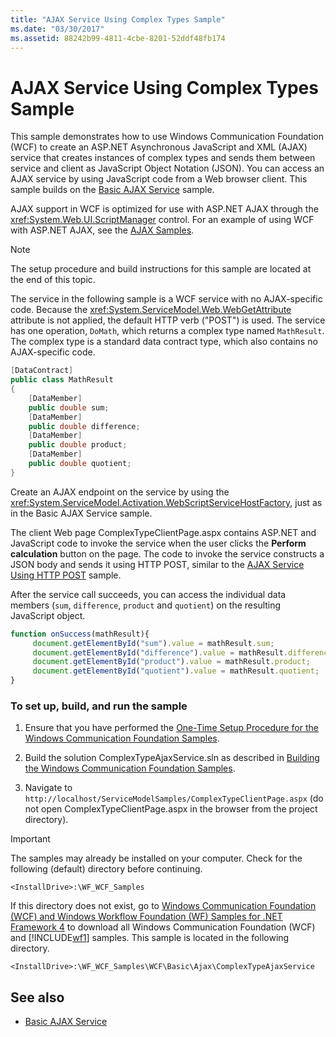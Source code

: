 ```yaml
---
title: "AJAX Service Using Complex Types Sample"
ms.date: "03/30/2017"
ms.assetid: 88242b99-4811-4cbe-8201-52ddf48fb174
---
```

# AJAX Service Using Complex Types Sample
This sample demonstrates how to use Windows Communication Foundation (WCF) to create an ASP.NET Asynchronous JavaScript and XML (AJAX) service that creates instances of complex types and sends them between service and client as JavaScript Object Notation (JSON). You can access an AJAX service by using JavaScript code from a Web browser client. This sample builds on the [Basic AJAX Service](../../../../docs/framework/wcf/samples/basic-ajax-service.md) sample.  
  
 AJAX support in WCF is optimized for use with ASP.NET AJAX through the <xref:System.Web.UI.ScriptManager> control. For an example of using WCF with ASP.NET AJAX, see the [AJAX Samples](https://docs.microsoft.com/previous-versions/dotnet/netframework-3.5/bb410780(v=vs.90)).  
  
> [!NOTE]
>  The setup procedure and build instructions for this sample are located at the end of this topic.  
  
 The service in the following sample is a WCF service with no AJAX-specific code. Because the <xref:System.ServiceModel.Web.WebGetAttribute> attribute is not applied, the default HTTP verb ("POST") is used. The service has one operation, `DoMath`, which returns a complex type named `MathResult`. The complex type is a standard data contract type, which also contains no AJAX-specific code.  

```csharp
[DataContract]  
public class MathResult  
{  
    [DataMember]  
    public double sum;  
    [DataMember]  
    public double difference;  
    [DataMember]  
    public double product;  
    [DataMember]  
    public double quotient;  
}  
```

 Create an AJAX endpoint on the service by using the <xref:System.ServiceModel.Activation.WebScriptServiceHostFactory>, just as in the Basic AJAX Service sample.  
  
 The client Web page ComplexTypeClientPage.aspx contains ASP.NET and JavaScript code to invoke the service when the user clicks the **Perform calculation** button on the page. The code to invoke the service constructs a JSON body and sends it using HTTP POST, similar to the [AJAX Service Using HTTP POST](../../../../docs/framework/wcf/samples/ajax-service-using-http-post.md) sample.  
  
 After the service call succeeds, you can access the individual data members (`sum`, `difference`, `product` and `quotient`) on the resulting JavaScript object.  

```javascript
function onSuccess(mathResult){  
     document.getElementById("sum").value = mathResult.sum;  
     document.getElementById("difference").value = mathResult.difference;  
     document.getElementById("product").value = mathResult.product;  
     document.getElementById("quotient").value = mathResult.quotient;  
}  
```

### To set up, build, and run the sample  
  
1.  Ensure that you have performed the [One-Time Setup Procedure for the Windows Communication Foundation Samples](../../../../docs/framework/wcf/samples/one-time-setup-procedure-for-the-wcf-samples.md).  
  
2.  Build the solution ComplexTypeAjaxService.sln as described in [Building the Windows Communication Foundation Samples](../../../../docs/framework/wcf/samples/building-the-samples.md).  
  
3.  Navigate to `http://localhost/ServiceModelSamples/ComplexTypeClientPage.aspx` (do not open ComplexTypeClientPage.aspx in the browser from the project directory).  
  
> [!IMPORTANT]
>  The samples may already be installed on your computer. Check for the following (default) directory before continuing.  
>   
>  `<InstallDrive>:\WF_WCF_Samples`  
>   
>  If this directory does not exist, go to [Windows Communication Foundation (WCF) and Windows Workflow Foundation (WF) Samples for .NET Framework 4](https://go.microsoft.com/fwlink/?LinkId=150780) to download all Windows Communication Foundation (WCF) and [!INCLUDE[wf1](../../../../includes/wf1-md.md)] samples. This sample is located in the following directory.  
>   
>  `<InstallDrive>:\WF_WCF_Samples\WCF\Basic\Ajax\ComplexTypeAjaxService`  
  
## See also
- [Basic AJAX Service](../../../../docs/framework/wcf/samples/basic-ajax-service.md)
